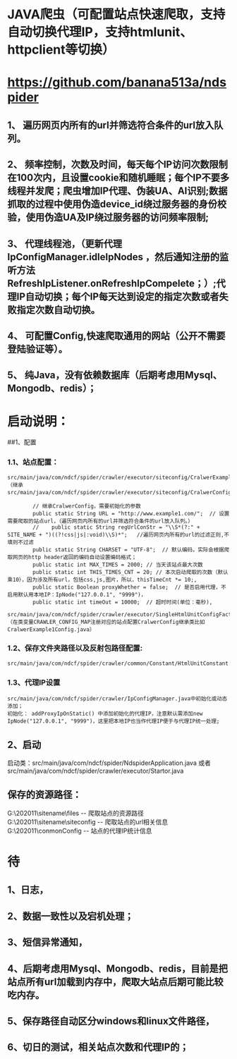 # JAVA爬虫（可配置站点快速爬取，支持自动切换代理IP，支持htmlunit、httpclient等切换）
#  https://github.com/banana513a/ndspider
## 1、 遍历网页内所有的url并筛选符合条件的url放入队列。
## 2、 频率控制，次数及时间，每天每个IP访问次数限制在100次内，且设置cookie和随机睡眠；每个IP不要多线程并发爬；爬虫增加IP代理、伪装UA、AI识别;数据抓取的过程中使用伪造device_id绕过服务器的身份校验，使用伪造UA及IP绕过服务器的访问频率限制;
## 3、 代理线程池，（更新代理IpConfigManager.idleIpNodes ，然后通知注册的监听方法RefreshIpListener.onRefreshIpCompelete；）;代理IP自动切换；每个IP每天达到设定的指定次数或者失败指定次数自动切换。
## 4、 可配置Config,快速爬取通用的网站（公开不需要登陆验证等）。
## 5、 纯Java，没有依赖数据库（后期考虑用Mysql、Mongodb、redis）；


# 启动说明：
##1、配置
###	1.1、站点配置：

	src/main/java/com/ndcf/spider/crawler/executor/siteconfig/CralwerExample1Config.java （继承src/main/java/com/ndcf/spider/crawler/executor/siteconfig/CralwerConfig.java）
```
	    // 继承CralwerConfig，需要初始化的参数
	    public static String URL = "http://www.example1.com/";  // 设置需要爬取的站点url，（遍历网页内所有的url并筛选符合条件的url放入队列。）
	    //    public static String regUrlConStr = "\\S*(?:" + SITE_NAME + ")((?!css|js|:void)\\S)*";   //遍历网页内所有的url的过滤正则,不填则不过滤
	    public static String CHARSET = "UTF-8";  // 默认编码，实际会根据爬取网页的http header返回的编码自动设置编码格式；
	    public static int MAX_TIMES = 2000; // 当天该站点最大次数
	    public static int THIS_TIMES_CNT = 20; // 本次启动爬取的次数（默认乘10），因为涉及所有url，包括css,js,图片，所以，thisTimeCnt *= 10;,
	    public static Boolean proxyWhether = false;  // 是否启用代理，不启用默认用本地IP：IpNode("127.0.0.1", "9999")，
	    public static int timeOut = 10000;  // 超时时间(单位：毫秒),
```
	src/main/java/com/ndcf/spider/crawler/executor/SingleHtmlUnitConfigFactory.java （在类变量CRAWLER_CONFIG_MAP注册对应的站点配置CralwerConfig继承类比如CralwerExample1Config.java）
###	1.2、保存文件夹路径以及反射包路径配置:
	src/main/java/com/ndcf/spider/crawler/common/Constant/HtmlUnitConstant.java
###	1.3、代理IP设置
	src/main/java/com/ndcf/spider/crawler/IpConfigManager.java中初始化或动态添加；
	初始化： addProxyIpOnStatic() 中添加初始化的代理IP，注意默认需添加new IpNode("127.0.0.1", "9999")，这里把本地IP也当作代理IP便于与代理IP统一处理;
	
## 2、启动
启动类：src/main/java/com/ndcf/spider/NdspiderApplication.java 或者 src/main/java/com/ndcf/spider/crawler/executor/Startor.java

## 保存的资源路径：
G:\202011\sitename\files -- 爬取站点的资源路径
G:\202011\sitename\siteconfig -- 爬取站点的url相关信息
G:\202011\conmonConfig -- 站点的代理IP统计信息


# 待

## 1、日志，
## 2、数据一致性以及宕机处理；
## 3、短信异常通知，
## 4、后期考虑用Mysql、Mongodb、redis，目前是把站点所有url加载到内存中，爬取大站点后期可能比较吃内存。
## 5、保存路径自动区分windows和linux文件路径，
## 6、切日的测试，相关站点次数和代理IP的；
#